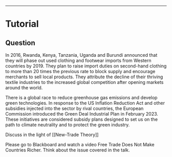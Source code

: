 
---

# Tutorial

## Question

In 2016, Rwanda, Kenya, Tanzania, Uganda and Burundi announced that they will phase out used clothing and footwear imports from Western countries by 2019. They plan to raise import duties on second-hand clothing to more than 20 times the previous rate to block supply and encourage merchants to sell local products. They attribute the decline of their thriving textile industries to the increased global competition after opening markets around the world.

There is a global race to reduce greenhouse gas emissions and develop green technologies. In response to the US Inflation Reduction Act and other subsidies injected into the sector by rival countries, the European Commission introduced the Green Deal Industrial Plan in February 2023. These initiatives are considered subsidy plans designed to set us on the path to climate neutrality and to protect the green industry.

Discuss in the light of  [[New-Trade Theory]]

Please go to Blackboard and watch a video Free Trade Does Not Make Countries Richer. Think about the issue covered in the talk.